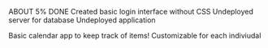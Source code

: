 ABOUT 5% DONE
Created basic login interface without CSS 
Undeployed server for database
Undeployed application

Basic calendar app to keep track of items! Customizable for each indiviudal
